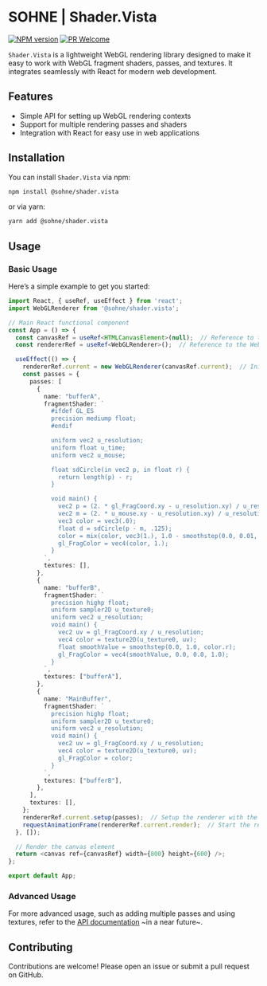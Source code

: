 
# SOHNE | Shader.Vista

[![NPM version][npm-image]][npm-url]
[![PR Welcome][npm-downloads-image]][npm-downloads-url]

`Shader.Vista` is a lightweight WebGL rendering library designed to make it easy to work with WebGL fragment shaders, passes, and textures. It integrates seamlessly with React for modern web development.

## Features

- Simple API for setting up WebGL rendering contexts
- Support for multiple rendering passes and shaders
- Integration with React for easy use in web applications

## Installation

You can install `Shader.Vista` via npm:

```bash
npm install @sohne/shader.vista
```

or via yarn:

```bash
yarn add @sohne/shader.vista
```

## Usage

### Basic Usage

Here’s a simple example to get you started:

```typescript
import React, { useRef, useEffect } from 'react';
import WebGLRenderer from '@sohne/shader.vista';

// Main React functional component
const App = () => {
  const canvasRef = useRef<HTMLCanvasElement>(null);  // Reference to the canvas element
  const rendererRef = useRef<WebGLRenderer>();  // Reference to the WebGL renderer

  useEffect(() => {
    rendererRef.current = new WebGLRenderer(canvasRef.current);  // Initialize the renderer with the canvas element
    const passes = {
      passes: [
        {
          name: "bufferA",
          fragmentShader: `
            #ifdef GL_ES
            precision mediump float;
            #endif

            uniform vec2 u_resolution;
            uniform float u_time;
            uniform vec2 u_mouse;

            float sdCircle(in vec2 p, in float r) {
              return length(p) - r;
            }

            void main() {
              vec2 p = (2. * gl_FragCoord.xy - u_resolution.xy) / u_resolution.y;
              vec2 m = (2. * u_mouse.xy - u_resolution.xy) / u_resolution.y;
              vec3 color = vec3(.0);
              float d = sdCircle(p - m, .125);
              color = mix(color, vec3(1.), 1.0 - smoothstep(0.0, 0.01, d));
              gl_FragColor = vec4(color, 1.);
            }
          `,
          textures: [],
        },
        {
          name: "bufferB",
          fragmentShader: `
            precision highp float;
            uniform sampler2D u_texture0;
            uniform vec2 u_resolution;
            void main() {
              vec2 uv = gl_FragCoord.xy / u_resolution;
              vec4 color = texture2D(u_texture0, uv);
              float smoothValue = smoothstep(0.0, 1.0, color.r);
              gl_FragColor = vec4(smoothValue, 0.0, 0.0, 1.0);
            }
          `,
          textures: ["bufferA"],
        },
        {
          name: "MainBuffer",
          fragmentShader: `
            precision highp float;
            uniform sampler2D u_texture0;
            uniform vec2 u_resolution;
            void main() {
              vec2 uv = gl_FragCoord.xy / u_resolution;
              vec4 color = texture2D(u_texture0, uv);
              gl_FragColor = color;
            }
          `,
          textures: ["bufferB"],
        },
      ],
      textures: [],
    };
    rendererRef.current.setup(passes);  // Setup the renderer with the passes
    requestAnimationFrame(rendererRef.current.render);  // Start the rendering loop
  }, []);

  // Render the canvas element
  return <canvas ref={canvasRef} width={800} height={600} />;
};

export default App;
```

### Advanced Usage

For more advanced usage, such as adding multiple passes and using textures, refer to the [API documentation](#) ~in a near future~.

## Contributing

Contributions are welcome! Please open an issue or submit a pull request on GitHub.

[//]:  (Externals)
[npm-image]: https://img.shields.io/npm/v/@sohne/shader.vista.svg?style=flat-square&logo=react
[npm-url]: https://npmjs.org/package/@sohne/shader.vista
[npm-downloads-image]: https://img.shields.io/npm/dm/@sohne/shader.vista.svg
[npm-downloads-url]: https://npmcharts.com/compare/@sohne/shader.vista?minimal=true
[//]:  (EOF)
